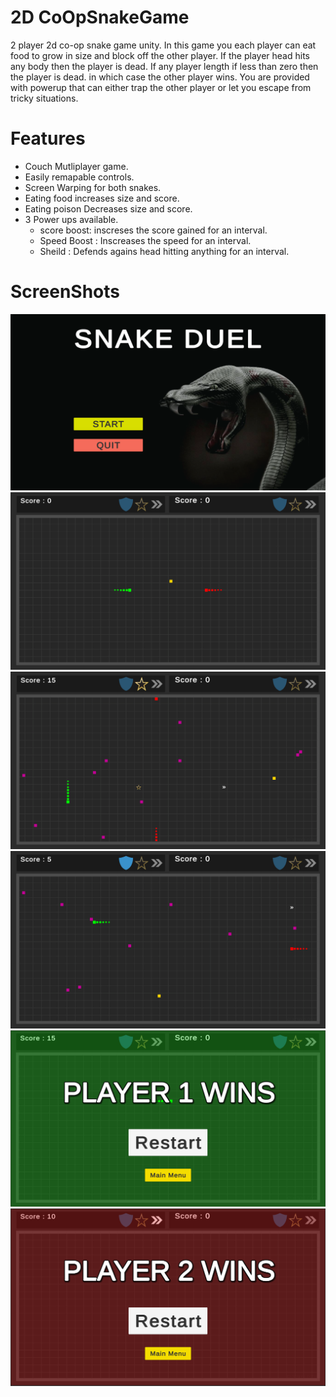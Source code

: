 # 2D CoOpSnakeGame
2 player 2d co-op snake game unity. In this game you each player can eat food to grow in size and block off the other player. If the player head hits any body then the player is dead. If any player length if less than zero then the player is dead. in which case the other player wins. You are provided with powerup that can either trap the other player or let you escape from tricky situations. 

# Features
- Couch Mutliplayer game.
- Easily remapable controls.
- Screen Warping for both snakes.
- Eating food increases size and score.
- Eating poison Decreases size and score.
- 3 Power ups available.
  - score boost: inscreses the score gained for an interval.
  - Speed Boost : Inscreases the speed for an interval.
  - Sheild : Defends agains head hitting anything for an interval.


# ScreenShots

![ScreenShots](ScreenShots/MainMenu.png)
![ScreenShots](ScreenShots/Gameplay1.png)
![ScreenShots](ScreenShots/Gameplay2.png)
![ScreenShots](ScreenShots/Gameplay4.png)
![ScreenShots](ScreenShots/Gameplay3.png)
![ScreenShots](ScreenShots/Gameplay5.png)
